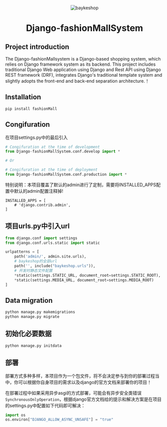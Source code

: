 <div align="center">

![baykeshop](https://www.bayke.shop/static/img/logo.png)

<h1>Django-fashionMallSystem</h1>

</div>

## Project introduction

The Django-fashionMallsystem is a Django-based shopping system, which relies on Django framework system as its backend. This project includes traditional Django Web application using Django and Rest API using Django REST framework (DRF), integrates Django's traditional template system and slightly adopts the front-end and back-end separation architecture.！



## Installation

```python
pip install fashionMall
```

## Congifuration

在项目settings.py中的最后引入

```python
# Congifuration at the time of development
from Django-fashionMallSystem.conf.develop import *

# Or

# Congifuration at the time of deployment
from Django-fashionMallSystem.conf.production import *
```

特别说明：本项目覆盖了默认的admin进行了定制，需要将INSTALLED_APPS配置中默认的admin配置注释掉!

```
INSTALLED_APPS = [
    # 'django.contrib.admin',
]
```

## 项目urls.py中引入url

```python
from django.conf import settings
from django.conf.urls.static import static

urlpatterns = [
    path('admin/', admin.site.urls),
    # baykeshop的全部url
    path('', include("baykeshop.urls")),
    # 开发时静态文件配置
    *static(settings.STATIC_URL, document_root=settings.STATIC_ROOT),
    *static(settings.MEDIA_URL, document_root=settings.MEDIA_ROOT)
]
```

## Data migration

```python
python manage.py makemigrations
python manage.py migrate
```

## 初始化必要数据

```python
python manage.py initdata
```

## 部署

部署方式多种多样，本项目作为一个包文件，将不会决定参与到你的部署过程当中，你可以根据你自身项目的需求以及django的官方文档来部署你的项目！

在部署过程中如果采用异步asgi的方式部署，可能会有异步安全类错误 `SynchronousOnlyOperation`，根据django官方文档给的提示和解决方案是在项目的settings.py中配置如下代码即可解决：

```python
import os
os.environ["DJANGO_ALLOW_ASYNC_UNSAFE"] = "true"
```



